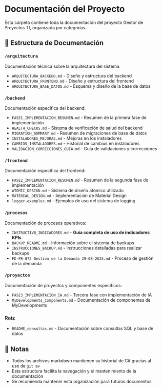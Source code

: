 # Documentación del Proyecto

Esta carpeta contiene toda la documentación del proyecto Gestor de Proyectos TI, organizada por categorías.

## 📁 Estructura de Documentación

### `/arquitectura`
Documentación técnica sobre la arquitectura del sistema:
- `ARQUITECTURA_BACKEND.md` - Diseño y estructura del backend
- `ARQUITECTURA_FRONTEND.md` - Diseño y estructura del frontend
- `ARQUITECTURA_BASE_DATOS.md` - Esquema y diseño de la base de datos

### `/backend`
Documentación específica del backend:
- `FASE1_IMPLEMENTACION_RESUMEN.md` - Resumen de la primera fase de implementación
- `HEALTH_CHECKS.md` - Sistema de verificación de salud del backend
- `MIGRATION_SUMMARY.md` - Resumen de migraciones de base de datos
- `INSTALADORES_MEJORAS.md` - Mejoras en los instaladores
- `CAMBIOS_INSTALADORES.md` - Historial de cambios en instaladores
- `VALIDACION_CORRECCIONES_GUIA.md` - Guía de validaciones y correcciones

### `/frontend`
Documentación específica del frontend:
- `FASE2_IMPLEMENTACION_RESUMEN.md` - Resumen de la segunda fase de implementación
- `ATOMIC_DESIGN.md` - Sistema de diseño atómico utilizado
- `MATERIAL_DESIGN.md` - Implementación de Material Design
- `logger-examples.md` - Ejemplos de uso del sistema de logging

### `/procesos`
Documentación de procesos operativos:
- `INSTRUCTIVO_INDICADORES.md` - **Guía completa de uso de indicadores KPIs**
- `BACKUP_README.md` - Información sobre el sistema de backups
- `INSTRUCCIONES_BACKUP.md` - Instrucciones detalladas para realizar backups
- `FD-PR-072 Gestion de la Demanda 29-08-2025.md` - Proceso de gestión de la demanda

### `/proyectos`
Documentación de proyectos y componentes específicos:
- `FASE3_IMPLEMENTACION_IA.md` - Tercera fase con implementación de IA
- `MyDevelopments_Components.md` - Documentación de componentes de MyDevelopments

### Raíz
- `README_consultas.md` - Documentación sobre consultas SQL y base de datos

## 📝 Notas

- Todos los archivos markdown mantienen su historial de Git gracias al uso de `git mv`
- Esta estructura facilita la navegación y el mantenimiento de la documentación
- Se recomienda mantener esta organización para futuros documentos

